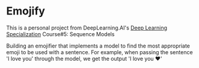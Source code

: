 # Emojify

This is a personal project from DeepLearning.AI's [Deep Learning Specialization](https://www.deeplearning.ai/courses/deep-learning-specialization/) Course#5: Sequence Models

Building an emojifier that implements a model to find the most appropriate emoji to be used with a sentence. For example, when passing the sentence 'I love you' through the model, we get the output 'I love you ❤️'
